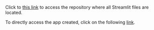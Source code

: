 Click to [this link](https://github.com/allobo49/Streamlit) to access the repository where all Streamlit files are located.

To directly access the app created, click on the following [link](https://french4u.streamlit.app/).
